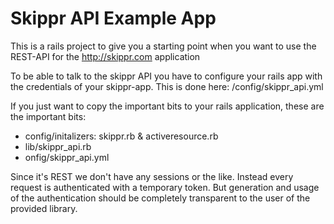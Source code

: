 Skippr API Example App
======================

This is a rails project to give you a starting point when you want to use
the REST-API for the http://skippr.com application


To be able to talk to the skippr API you have to configure your rails app with the credentials of your skippr-app.
This is done here: /config/skippr_api.yml

If you just want to copy the important bits to your rails application, these are the important bits:
- config/initalizers: skippr.rb & activeresource.rb
- lib/skippr_api.rb
- onfig/skippr_api.yml

Since it's REST we don't have any sessions or the like. Instead every request is authenticated with a temporary token.
But generation and usage of the authentication should be completely transparent to the user of the provided library.